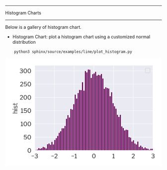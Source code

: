 ***********
Histogram Charts
***********

Below is a gallery of histogram chart. 

- Histogram Chart: plot a histogram chart using a customized normal distribution

```
    python3 sphinx/source/examples/line/plot_histogram.py 
```


![Histogram Chart](./YZtest_histogram_chart.png)